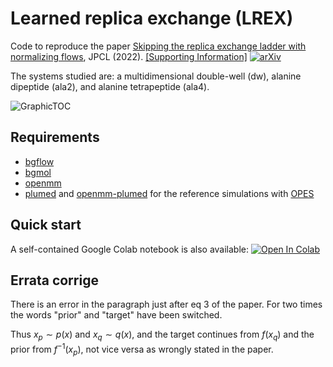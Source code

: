 # Learned replica exchange (LREX)

Code to reproduce the paper [Skipping the replica exchange ladder with normalizing flows](https://pubs.acs.org/doi/10.1021/acs.jpclett.2c03327), JPCL (2022). [[Supporting Information]](https://pubs.acs.org/doi/suppl/10.1021/acs.jpclett.2c03327/suppl_file/jz2c03327_si_001.pdf) [![arXiv](https://img.shields.io/badge/arXiv-2210.14104-b31b1b.svg)](https://arxiv.org/abs/2210.14104) 


The systems studied are: a multidimensional double-well (dw), alanine dipeptide (ala2), and alanine tetrapeptide (ala4).

![GraphicTOC](https://user-images.githubusercontent.com/14904699/200288098-697d8cb9-2b01-48b1-abb9-dcd1902d4aef.png)

## Requirements
- [bgflow](https://github.com/noegroup/bgflow)
- [bgmol](https://github.com/noegroup/bgmol)
- [openmm](https://openmm.org)
- [plumed](https://plumed.org) and [openmm-plumed](https://github.com/openmm/openmm-plumed) for the reference simulations with [OPES](https://www.plumed.org/doc-master/user-doc/html/_o_p_e_s.html)

## Quick start
A self-contained Google Colab notebook is also available: [![Open In Colab](https://colab.research.google.com/assets/colab-badge.svg)](https://colab.research.google.com/github/invemichele/learned-replica-exchange/blob/main/Colab-LREX_alanine.ipynb)

## Errata corrige
There is an error in the paragraph just after eq 3 of the paper. For two times the words "prior" and "target" have been switched.

Thus $x_p \sim p(x)$ and $x_q \sim q(x)$, and the target continues from $f(x_q)$ and the prior from $f^{-1}(x_p)$, not vice versa as wrongly stated in the paper.
